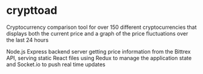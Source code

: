 # crypttoad
Cryptocurrency comparison tool for over 150 different cryptocurrencies that displays both the current price and a graph of the price fluctuations over the last 24 hours

Node.js Express backend server getting price information from the Bittrex API, serving static React files using Redux to manage the application state and Socket.io to push real time updates
